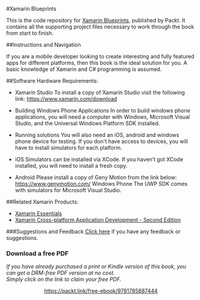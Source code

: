 #Xamarin Blueprints

This is the code repository for [Xamarin Blueprints](https://www.packtpub.com/web-development/xamarin-blueprints?utm_source=Github&utm_medium=repository&utm_campaign=9781785887444), published by Packt. It contains all the supporting project files necessary to work through the book from start to finish.

##Instructions and Navigation

If you are a mobile developer looking to create interesting and fully featured apps for different platforms, then this book is the ideal solution for you. A basic knowledge of Xamarin and C# programming is assumed.

##Software Hardware Requirements:

* Xamarin Studio
To install a copy of Xamarin Studio visit the following link: https://www.xamarin.com/download

* Building Windows Phone Applications
In order to build windows phone applications, you will need a computer with Windows, Microsoft Visual Studio, and the Universal Windows Platform SDK installed.

* Running solutions
You will also need an iOS, android and windows phone device for testing. If you don't have access to devices, you will have to install simulators for each platform.

* iOS
Simulators can be installed via XCode. If you haven’t got XCode installed, you will need to install a fresh copy.

* Android
Please install a copy of Geny Motion from the link below: https://www.genymotion.com/
Windows Phone
The UWP SDK comes with simulators for Microsoft Visual Studio.

##Related Xamarin Products:

* [Xamarin Essentials](https://www.packtpub.com/application-development/xamarin-essentials?utm_source=Github&utm_medium=repository&utm_campaign=9781783550838)
* [Xamarin Cross-platform Application Development - Second Edition](https://www.packtpub.com/application-development/xamarin-cross-platform-application-development-second-edition?utm_source=Github&utm_medium=repository&utm_campaign=9781784397883)

###Suggestions and Feedback
 [Click here](https://docs.google.com/forms/d/e/1FAIpQLSe5qwunkGf6PUvzPirPDtuy1Du5Rlzew23UBp2S-P3wB-GcwQ/viewform) if you have any feedback or suggestions.


### Download a free PDF

 <i>If you have already purchased a print or Kindle version of this book, you can get a DRM-free PDF version at no cost.<br>Simply click on the link to claim your free PDF.</i>
<p align="center"> <a href="https://packt.link/free-ebook/9781785887444">https://packt.link/free-ebook/9781785887444 </a> </p>